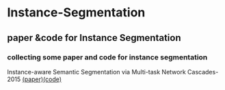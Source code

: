 # Instance-Segmentation
## paper &amp;code for Instance Segmentation
### collecting some paper and code for instance segmentation

Instance-aware Semantic Segmentation via Multi-task Network Cascades-2015 [(paper)](https://arxiv.org/abs/1512.04412)[(code)](https://github.com/daijifeng001/MNC)
